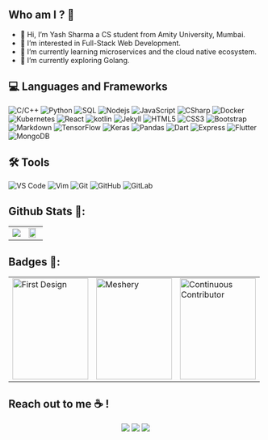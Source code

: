 

## Who am I ? 🤔
- 👋 Hi, I’m Yash Sharma a CS student from Amity University, Mumbai.
- 👀 I’m interested in Full-Stack Web Development.
- 🌱 I’m currently learning microservices and the cloud native ecosystem. 
- 💞️ I’m currently exploring Golang.
## 💻 Languages and Frameworks
![C/C++](https://img.shields.io/badge/-C++-00599C?style=flat-square&logo=c%2B%2B)
![Python](https://img.shields.io/badge/-Python-black?style=flat-square&logo=Python)
![SQL](https://img.shields.io/badge/-MySQL-black?style=flat-square&logo=mysql) 
![Nodejs](https://img.shields.io/badge/Node.js-43853D?style=for-the-badge&logo=node.js&logoColor=white) 
![JavaScript](https://img.shields.io/badge/-JavaScript-black?style=flat-square&logo=javascript)
![CSharp](https://img.shields.io/badge/C%23-239120?style=flat-square&logo=c-sharp&logoColor=white) 
![Docker](https://img.shields.io/badge/-Docker-black?style=flat-square&logo=docker)
![Kubernetes](https://img.shields.io/badge/Kubernetes-326ce5.svg?&style=flat-square&logo=kubernetes&logoColor=white)
![React](https://img.shields.io/badge/-React-black?style=flat-square&logo=react)
![kotlin](https://img.shields.io/badge/Kotlin-0095D5?&style=for-the-badge&logo=kotlin&logoColor=white)
![Jekyll](https://img.shields.io/badge/-Jekyll-red?style=flat-square&logo=jekyll) 
![HTML5](https://img.shields.io/badge/-HTML5-E34F26?style=flat-square&logo=html5&logoColor=white)
![CSS3](https://img.shields.io/badge/-CSS3-1572B6?style=flat-square&logo=css3)
![Bootstrap](https://img.shields.io/badge/-Bootstrap-563D7C?style=flat-square&logo=bootstrap)
![Markdown](https://img.shields.io/badge/-Markdown-black?style=flat-square&logo=markdown)
![TensorFlow](https://img.shields.io/badge/TensorFlow%20-%23FF6F00.svg?&style=flat-square&logo=TensorFlow&logoColor=white)
![Keras](https://img.shields.io/badge/Keras%20-%23D00000.svg?&style=flat-square&logo=Keras&logoColor=white)
![Pandas](https://img.shields.io/badge/Pandas%20-%23150458.svg?&style=flat-square&logo=pandas&logoColor=white)
![Dart](https://img.shields.io/badge/Dart-0175C2?style=for-the-badge&logo=dart&logoColor=white)
![Express](https://img.shields.io/badge/Express.js-404D59?style=for-the-badge)
![Flutter](https://img.shields.io/badge/Flutter-02569B?style=for-the-badge&logo=flutter&logoColor=white)
![MongoDB](https://img.shields.io/badge/MongoDB-4EA94B?style=for-the-badge&logo=mongodb&logoColor=white)


## 🛠️ Tools
![VS Code](https://img.shields.io/badge/-VS_Code-blue?style=flat-square&logo=visual-studio-code) 
![Vim](https://img.shields.io/badge/Vim-%2311AB00.svg?&style=flat-square&logo=vim&logoColor=white)
![Git](https://img.shields.io/badge/-Git-blueviolet?style=flat-square&logo=git) 
![GitHub](https://img.shields.io/badge/-GitHub-181717?style=flat-square&logo=github)
![GitLab](https://img.shields.io/badge/-GitLab-FCA121?style=flat-square&logo=gitlab)


##  Github Stats 📍:
<table columns=2>
  </tr><tr>
  <td><img src="https://github-readme-streak-stats.herokuapp.com/?user=alphaX86&theme=gruvbox&no-bg=true"></td>
  <td><img src="https://github-profile-trophy.vercel.app/?username=alphaX86&theme=gruvbox&row=1&no-frame=true&no-bg=true" width="85%"></td>
  </tr>
</table>

##  Badges 🏅:
<table columns=3>
<tr>
<td><a href="https://meshery.layer5.io/user/53ccd221-c66b-4815-93df-397013b0200a?tab=badges"><img width="150" height="200" src="https://badges.layer5.io/assets/badges/first-design/first-design.png" alt="First Design" /></a></td>
<td><a href="https://meshery.layer5.io/user/53ccd221-c66b-4815-93df-397013b0200a?tab=badges"><img width="150" height="200" src="https://badges.layer5.io/assets/badges/meshery/meshery.png" alt="Meshery" /></a></td>
<td><a href="https://meshery.layer5.io/user/53ccd221-c66b-4815-93df-397013b0200a?tab=badges"><img width="150" height="200" src="https://badges.layer5.io/assets/badges/continuous-contributor/continuous-contributor.png" alt="Continuous Contributor" /></a></td>
</tr>
</table>

## Reach out to me ☕️ !

<p align="center">
  <a href="https://www.linkedin.com/in/yash-sharma-7b688a19b/"><img src="https://img.shields.io/badge/-LinkedIn-black?style=for-the-badge&logo=linkedin" ></a>
  <a href="https://twitter.com/YashSha49433608?t=cMDZ7jorLeIuHWvr6K6D6Q&s=09"><img src="https://img.shields.io/badge/-Twitter-black?style=for-the-badge&logo=twitter" ></a>
  <a href="mailto:yashsharma37158@gmail.com"><img src="https://img.shields.io/badge/-Mail-black?style=for-the-badge&logo=gmail" ></a>
</p>



